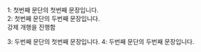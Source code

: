 1:  첫번째 문단의 첫번째 문장입니다.        
2:  첫번째 문단의 두번째 문장입니다.  
강제 개행을 진행함  

3:  두번째 문단의 첫번째 문장입니다.
4:  두번째 문단의 두번째 문장입니다.

